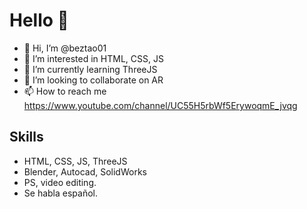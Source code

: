 # Hello 👋
- 👋 Hi, I’m @beztao01
- 👀 I’m interested in HTML, CSS, JS
- 🌱 I’m currently learning ThreeJS
- 💞️ I’m looking to collaborate on AR 
- 📫 How to reach me https://www.youtube.com/channel/UC55H5rbWf5ErywoqmE_jvqg

## Skills
- HTML, CSS, JS, ThreeJS
- Blender, Autocad, SolidWorks
- PS, video editing.
- Se habla español.

<!---
beztao01/beztao01 is a ✨ special ✨ repository because its `README.md` (this file) appears on your GitHub profile.
You can click the Preview link to take a look at your changes.
--->
